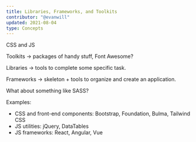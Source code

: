 ```yaml
---
title: Libraries, Frameworks, and Toolkits
contributor: "@evanwill"
updated: 2021-08-04
type: Concepts
---
```


CSS and JS

Toolkits -> packages of handy stuff, Font Awesome?

Libraries -> tools to complete some specific task.

Frameworks -> skeleton + tools to organize and create an application.

What about something like SASS?

Examples:

- CSS and front-end components: Bootstrap, Foundation, Bulma, Tailwind CSS
- JS utilities: jQuery, DataTables
- JS frameworks: React, Angular, Vue
